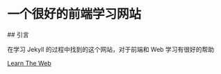 # 一个很好的前端学习网站

## 引言

在学习 Jekyll 的过程中找到的这个网站，对于前端和 Web 学习有很好的帮助

[Learn The Web](https://learn-the-web.algonquindesign.ca)